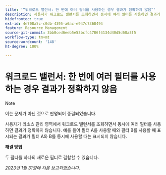 ```yaml
---
title: '“워크로드 밸런서: 한 번에 여러 필터를 사용하는 경우 결과가 정확하지 않음”'
description: 사용자가 워크로드 밸런서를 조회하면서 동시에 여러 필터를 사용하면 결과가 정확하지 않습니다. 예를 들어 필터 A를 사용할 때와 필터 B를 사용할 때 표시되는 결과가 필터 A와 B를 동시에 사용할 때는 표시되지 않습니다.
hidefromtoc: true
exl-id: 4e708a5c-c0db-4395-a6ac-e947c7368494
feature: Resource Management
source-git-commit: 3bb0ced6eeb5e53bcfc4706f4134d40d5d68a3f5
workflow-type: tm+mt
source-wordcount: '148'
ht-degree: 100%

---
```


# 워크로드 밸런서: 한 번에 여러 필터를 사용하는 경우 결과가 정확하지 않음

>[!NOTE]
>
>이는 문제가 아닌 것으로 판명되어 종결되었습니다.

사용자가 리소스 관리 영역에서 워크로드 밸런서를 조회하면서 동시에 여러 필터를 사용하면 결과가 정확하지 않습니다. 예를 들어 필터 A를 사용할 때와 필터 B를 사용할 때 표시되는 결과가 필터 A와 B를 동시에 사용할 때는 표시되지 않습니다.

**해결 방법**

두 필터를 하나의 새로운 필터로 결합할 수 있습니다.

_2023년 1월 31일에 처음 보고되었습니다._
